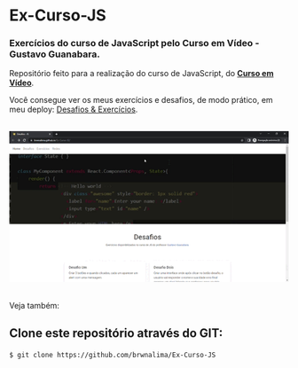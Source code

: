 # Ex-Curso-JS
 
### Exercícios do curso de JavaScript pelo Curso em Vídeo - Gustavo Guanabara.

Repositório feito para a realização do curso de JavaScript, do <strong>[Curso em Vídeo](https://www.cursoemvideo.com/)</strong>.

Você consegue ver os meus exercícios e desafios, de modo prático, em meu deploy: [Desafios & Exercícios](https://brwnalima.github.io/Ex-Curso-JS/).

<br>
<div align='center'><img src="video.gif"></img></div>
<br>

Veja também:

## Clone este repositório através do GIT:

```sh
$ git clone https://github.com/brwnalima/Ex-Curso-JS
```
